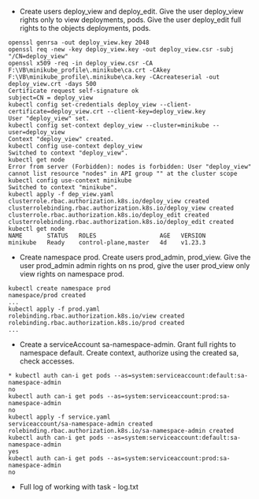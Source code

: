 * Create users deploy_view and deploy_edit. Give the user deploy_view rights only to view deployments, pods. Give the user deploy_edit full rights to the objects deployments, pods. 
```
openssl genrsa -out deploy_view.key 2048
openssl req -new -key deploy_view.key -out deploy_view.csr -subj "/CN=deploy_view"
openssl x509 -req -in deploy_view.csr -CA F:\VB\minikube_profile\.minikube\ca.crt -CAkey F:\VB\minikube_profile\.minikube\ca.key -CAcreateserial -out deploy_view.crt -days 500
Certificate request self-signature ok
subject=CN = deploy_view
kubectl config set-credentials deploy_view --client-certificate=deploy_view.crt --client-key=deploy_view.key
User "deploy_view" set.
kubectl config set-context deploy_view --cluster=minikube --user=deploy_view
Context "deploy_view" created.
kubectl config use-context deploy_view
Switched to context "deploy_view".
kubectl get node
Error from server (Forbidden): nodes is forbidden: User "deploy_view" cannot list resource "nodes" in API group "" at the cluster scope
kubectl config use-context minikube
Switched to context "minikube".
kubectl apply -f dep_view.yaml
clusterrole.rbac.authorization.k8s.io/deploy_view created
clusterrolebinding.rbac.authorization.k8s.io/deploy_view created
clusterrole.rbac.authorization.k8s.io/deploy_edit created
clusterrolebinding.rbac.authorization.k8s.io/deploy_edit created
kubectl get node
NAME       STATUS   ROLES                  AGE   VERSION
minikube   Ready    control-plane,master   4d    v1.23.3
```
* Create namespace prod. Create users prod_admin, prod_view. Give the user prod_admin admin rights on ns prod, give the user prod_view only view rights on namespace prod.
 ```
kubectl create namespace prod
namespace/prod created
...
kubectl apply -f prod.yaml
rolebinding.rbac.authorization.k8s.io/view created
rolebinding.rbac.authorization.k8s.io/prod created
...
```
* Create a serviceAccount sa-namespace-admin. Grant full rights to namespace default. Create context, authorize using the created sa, check accesses.
 ```
* kubectl auth can-i get pods --as=system:serviceaccount:default:sa-namespace-admin
no
kubectl auth can-i get pods --as=system:serviceaccount:prod:sa-namespace-admin
no
kubectl apply -f service.yaml
serviceaccount/sa-namespace-admin created
rolebinding.rbac.authorization.k8s.io/sa-namespace-admin created
kubectl auth can-i get pods --as=system:serviceaccount:default:sa-namespace-admin
yes
kubectl auth can-i get pods --as=system:serviceaccount:prod:sa-namespace-admin
no
```

* Full log of working with task - log.txt
